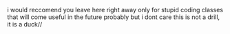i would reccomend you leave here right away
only for stupid coding classes that will come useful in the future probably but i dont care
this is not a drill, it is a duck//
